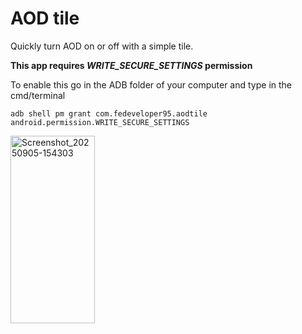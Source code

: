 # AOD tile
Quickly turn AOD on or off with a simple tile.

**This app requires _WRITE_SECURE_SETTINGS_ permission**

To enable this go in the ADB folder of your computer and type in the cmd/terminal

`adb shell pm grant com.fedeveloper95.aodtile android.permission.WRITE_SECURE_SETTINGS`


<img width="135" height="300" alt="Screenshot_20250905-154303" src="https://github.com/user-attachments/assets/c01479fb-b088-4f59-88d3-ac59c7002fb1" />
